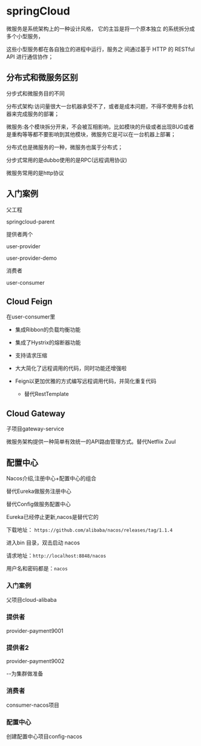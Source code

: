# springCloud

微服务是系统架构上的一种设计风格， 它的主旨是将一个原本独立 的系统拆分成多个小型服务，

这些小型服务都在各自独立的进程中运行，服务之 间通过基于 HTTP 的 RESTful API 进行通信协作；

## 分布式和微服务区别

分步式和微服务目的不同



分布式架构:访问量很大一台机器承受不了，或者是成本问题，不得不使用多台机器来完成服务的部署；

微服务:各个模块拆分开来，不会被互相影响，比如模块的升级或者出现BUG或者是重构等等都不要影响到其他模块，微服务它是可以在一台机器上部署；



分布式也是微服务的一种，微服务也属于分布式；



分步式常用的是dubbo使用的是RPC(远程调用协议)

微服务常用的是http协议



## 入门案例

父工程

springcloud-parent



提供者两个

user-provider

user-provider-demo





消费者

user-consumer





## Cloud Feign

在user-consumer里

-   集成Ribbon的负载均衡功能

-   集成了Hystrix的熔断器功能
-   支持请求压缩
-   大大简化了远程调用的代码，同时功能还增强啦
-   Feign以更加优雅的方式编写远程调用代码，并简化重复代码
    -   替代RestTemplate





## Cloud Gateway

子项目gateway-service

微服务架构提供一种简单有效统一的API路由管理方式。替代Netflix Zuul





## 配置中心



Nacos介绍,注册中心+配置中心的组合

替代Eureka做服务注册中心

替代Config做服务配置中心

Eureka已经停止更新,nacos是替代它的

下载地址： `https://github.com/alibaba/nacos/releases/tag/1.1.4`

进入bin 目录，双击启动 nacos

请求地址：`http://localhost:8848/nacos`

用户名和密码都是：`nacos`



### 入门案例

父项目cloud-alibaba



### 提供者

provider-payment9001





### 提供者2

provider-payment9002

--为集群做准备





### 消费者

consumer-nacos项目



### 配置中心

创建配置中心项目config-nacos

